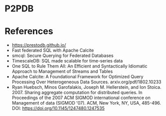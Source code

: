 # P2PDB


# References

- https://prestodb.github.io/
- Fast federated SQL with Apache Calcite
- smcql: Secure Querying for Federated Databases
- TimescaleDB: SQL made scalable for time-series data
- One SQL to Rule Them All: An Efficient and Syntactically Idiomatic Approach to Management of Streams and Tables
- Apache Calcite: A Foundational Framework for Optimized Query Processing Over Heterogeneous Data Sources. arxiv.org/pdf/1802.10233
- Ryan Huebsch, Minos Garofalakis, Joseph M. Hellerstein, and Ion Stoica. 2007. Sharing aggregate computation for distributed queries. In Proceedings of the 2007 ACM SIGMOD international conference on Management of data (SIGMOD '07). ACM, New York, NY, USA, 485-496. DOI: https://doi.org/10.1145/1247480.1247535
